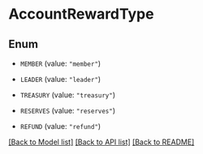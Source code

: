 # AccountRewardType

## Enum


* `MEMBER` (value: `"member"`)

* `LEADER` (value: `"leader"`)

* `TREASURY` (value: `"treasury"`)

* `RESERVES` (value: `"reserves"`)

* `REFUND` (value: `"refund"`)


[[Back to Model list]](../README.md#documentation-for-models) [[Back to API list]](../README.md#documentation-for-api-endpoints) [[Back to README]](../README.md)


